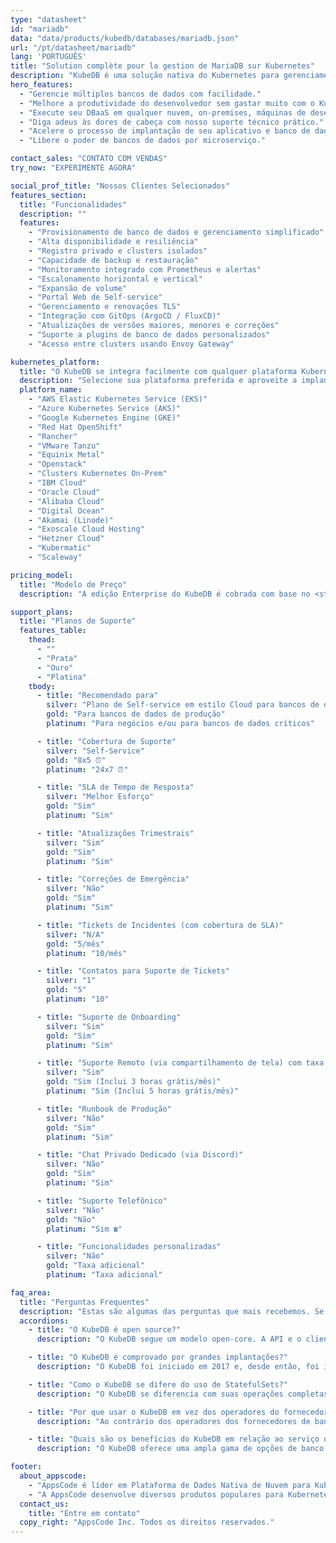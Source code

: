 ```yaml
---
type: "datasheet"
id: "mariadb"
data: "data/products/kubedb/databases/mariadb.json"
url: "/pt/datasheet/mariadb"
lang: 'PORTUGUÊS'
title: "Solution complète pour la gestion de MariaDB sur Kubernetes"
description: "KubeDB é uma solução nativa do Kubernetes para gerenciamento de bancos de dados, que simplifica e automatiza tarefas rotineiras de bancos de dados como Provisionamento, Monitoramento, Atualização, Correção, Escalonamento, Expansão de Volume, Backup, Recuperação, Detecção de falhas e reparo para diversos bancos de dados populares em nuvens privadas e públicas."
hero_features:
  - "Gerencie múltiplos bancos de dados com facilidade."
  - "Melhore a produtividade do desenvolvedor sem gastar muito com o KubeDB."
  - "Execute seu DBaaS em qualquer nuvem, on-premises, máquinas de desenvolvedor ou CI/CD."
  - "Diga adeus às dores de cabeça com nosso suporte técnico prático."
  - "Acelere o processo de implantação de seu aplicativo e banco de dados com uma única ação."
  - "Libere o poder de bancos de dados por microserviço."

contact_sales: "CONTATO COM VENDAS"
try_now: "EXPERIMENTE AGORA"

social_prof_title: "Nossos Clientes Selecionados"
features_section:
  title: "Funcionalidades"
  description: ""
  features:
    - "Provisionamento de banco de dados e gerenciamento simplificado"
    - "Alta disponibilidade e resiliência"
    - "Registro privado e clusters isolados"
    - "Capacidade de backup e restauração"
    - "Monitoramento integrado com Prometheus e alertas"
    - "Escalonamento horizontal e vertical"
    - "Expansão de volume"
    - "Portal Web de Self-service"
    - "Gerenciamento e renovações TLS"
    - "Integração com GitOps (ArgoCD / FluxCD)"
    - "Atualizações de versões maiores, menores e correções"
    - "Suporte a plugins de banco de dados personalizados"
    - "Acesso entre clusters usando Envoy Gateway"

kubernetes_platform:
  title: "O KubeDB se integra facilmente com qualquer plataforma Kubernetes, como:"
  description: "Selecione sua plataforma preferida e aproveite a implantação, escalabilidade e gerenciamento. Junte-se a nós para abraçar o futuro da implantação de aplicações."
  platform_name:
    - "AWS Elastic Kubernetes Service (EKS)"
    - "Azure Kubernetes Service (AKS)"
    - "Google Kubernetes Engine (GKE)"
    - "Red Hat OpenShift"
    - "Rancher"
    - "VMware Tanzu"
    - "Equinix Metal"
    - "Openstack"
    - "Clusters Kubernetes On-Prem"
    - "IBM Cloud"
    - "Oracle Cloud"
    - "Alibaba Cloud"
    - "Digital Ocean"
    - "Akamai (Linode)"
    - "Exoscale Cloud Hosting"
    - "Hetzner Cloud"
    - "Kubermatic"
    - "Scaleway"

pricing_model:
  title: "Modelo de Preço"
  description: "A edição Enterprise do KubeDB é cobrada com base no <strong class='has-text-primary'> limite de memória definido para os containers de banco de dados gerenciados pelo KubeDB (não na memória dos nós de trabalho do Kubernetes).</strong>  Por exemplo, um PostgreSQL com 3 réplicas, cada uma com 8 GB de RAM, contará como 24 GB de memória para fins de cobrança."

support_plans:
  title: "Planos de Suporte"
  features_table:
    thead:
      - ""
      - "Prata"
      - "Ouro"
      - "Platina"
    tbody:
      - title: "Recomendado para"
        silver: "Plano de Self-service em estilo Cloud para bancos de dados de produção"
        gold: "Para bancos de dados de produção"
        platinum: "Para negócios e/ou para bancos de dados críticos"

      - title: "Cobertura de Suporte"
        silver: "Self-Service"
        gold: "8x5 ⏰"
        platinum: "24x7 ⏰"

      - title: "SLA de Tempo de Resposta"
        silver: "Melhor Esforço"
        gold: "Sim"
        platinum: "Sim"

      - title: "Atualizações Trimestrais"
        silver: "Sim"
        gold: "Sim"
        platinum: "Sim"

      - title: "Correções de Emergência"
        silver: "Não"
        gold: "Sim"
        platinum: "Sim"

      - title: "Tickets de Incidentes (com cobertura de SLA)"
        silver: "N/A"
        gold: "5/mês"
        platinum: "10/mês"

      - title: "Contatos para Suporte de Tickets"
        silver: "1"
        gold: "5"
        platinum: "10"

      - title: "Suporte de Onboarding"
        silver: "Sim"
        gold: "Sim"
        platinum: "Sim"

      - title: "Suporte Remoto (via compartilhamento de tela) com taxa adicional"
        silver: "Sim"
        gold: "Sim (Inclui 3 horas grátis/mês)"
        platinum: "Sim (Inclui 5 horas grátis/mês)"

      - title: "Runbook de Produção"
        silver: "Não"
        gold: "Sim"
        platinum: "Sim"

      - title: "Chat Privado Dedicado (via Discord)"
        silver: "Não"
        gold: "Sim"
        platinum: "Sim"

      - title: "Suporte Telefônico"
        silver: "Não"
        gold: "Não"
        platinum: "Sim ☎"

      - title: "Funcionalidades personalizadas"
        silver: "Não"
        gold: "Taxa adicional"
        platinum: "Taxa adicional"

faq_area:
  title: "Perguntas Frequentes"
  description: "Estas são algumas das perguntas que mais recebemos. Se não encontrar o que procura, entre em contato conosco a qualquer momento."
  accordions:
    - title: "O KubeDB é open source?"
      description: "O KubeDB segue um modelo open-core. A API e o cliente estão disponíveis sob a Licença Apache v2 para integração com projetos de clientes."

    - title: "O KubeDB é comprovado por grandes implantações?"
      description: "O KubeDB foi iniciado em 2017 e, desde então, foi implantado em diversos clientes, incluindo implantações em larga escala."

    - title: "Como o KubeDB se difere do uso de StatefulSets?"
      description: "O KubeDB se diferencia com suas operações completas de Day 2, abrangendo monitoramento, alertas, backup/recuperação, atualizações de versão e funcionalidades de escalonamento."

    - title: "Por que usar o KubeDB em vez dos operadores do fornecedor do banco de dados?"
      description: "Ao contrário dos operadores dos fornecedores de banco de dados, ao usar o KubeDB, você pode atender a todos os seus requisitos de banco de dados sob um único contrato e com o mínimo de esforço de engenharia."

    - title: "Quais são os benefícios do KubeDB em relação ao serviço de banco de dados gerenciado pelo provedor de nuvem?"
      description: "O KubeDB oferece uma ampla gama de opções de banco de dados, suportando ambientes multi-cloud e on-premises, enquanto oferece soluções mais baratas e custo-efetivas."

footer:
  about_appscode: 
    - "AppsCode é líder em Plataforma de Dados Nativa de Nuvem para Kubernetes. A AppsCode foi fundada em 2016 por Tamal Saha, um ex-engenheiro do Google."
    - "A AppsCode desenvolve diversos produtos populares para Kubernetes, como KubeDB, Stash, KubeVault e Voyager. A sede da AppsCode está localizada em Las Vegas, Nevada, EUA, com escritórios de engenharia em Dhaka, Bangladesh."
  contact_us:
    title: "Entre em contato"
  copy_right: "AppsCode Inc. Todos os direitos reservados."
---
```

